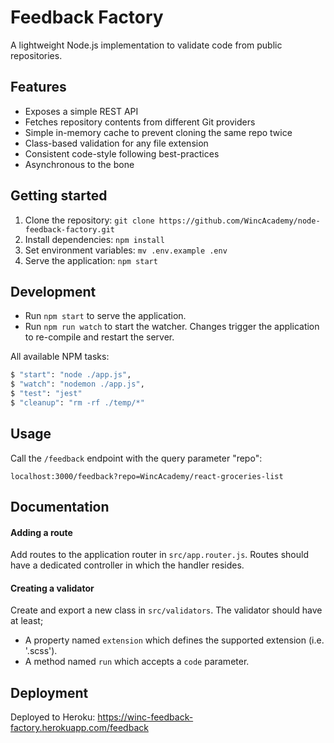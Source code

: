 # Feedback Factory

A lightweight Node.js implementation to validate code from public repositories.

## Features

- Exposes a simple REST API
- Fetches repository contents from different Git providers
- Simple in-memory cache to prevent cloning the same repo twice
- Class-based validation for any file extension
- Consistent code-style following best-practices
- Asynchronous to the bone

## Getting started

1. Clone the repository: `git clone https://github.com/WincAcademy/node-feedback-factory.git`
2. Install dependencies: `npm install`
3. Set environment variables: `mv .env.example .env`
4. Serve the application: `npm start`

## Development

- Run `npm start` to serve the application.
- Run `npm run watch` to start the watcher. Changes trigger the application to re-compile and restart the server.

All available NPM tasks:

```bash
$ "start": "node ./app.js",
$ "watch": "nodemon ./app.js",
$ "test": "jest"
$ "cleanup": "rm -rf ./temp/*"
```

## Usage

Call the `/feedback` endpoint with the query parameter "repo":

    localhost:3000/feedback?repo=WincAcademy/react-groceries-list

## Documentation

#### Adding a route

Add routes to the application router in `src/app.router.js`. Routes should have a dedicated controller in which the handler resides.

#### Creating a validator

Create and export a new class in `src/validators`. The validator should have at least;

- A property named `extension` which defines the supported extension (i.e. '.scss').
- A method named `run` which accepts a `code` parameter.

## Deployment

Deployed to Heroku: https://winc-feedback-factory.herokuapp.com/feedback
